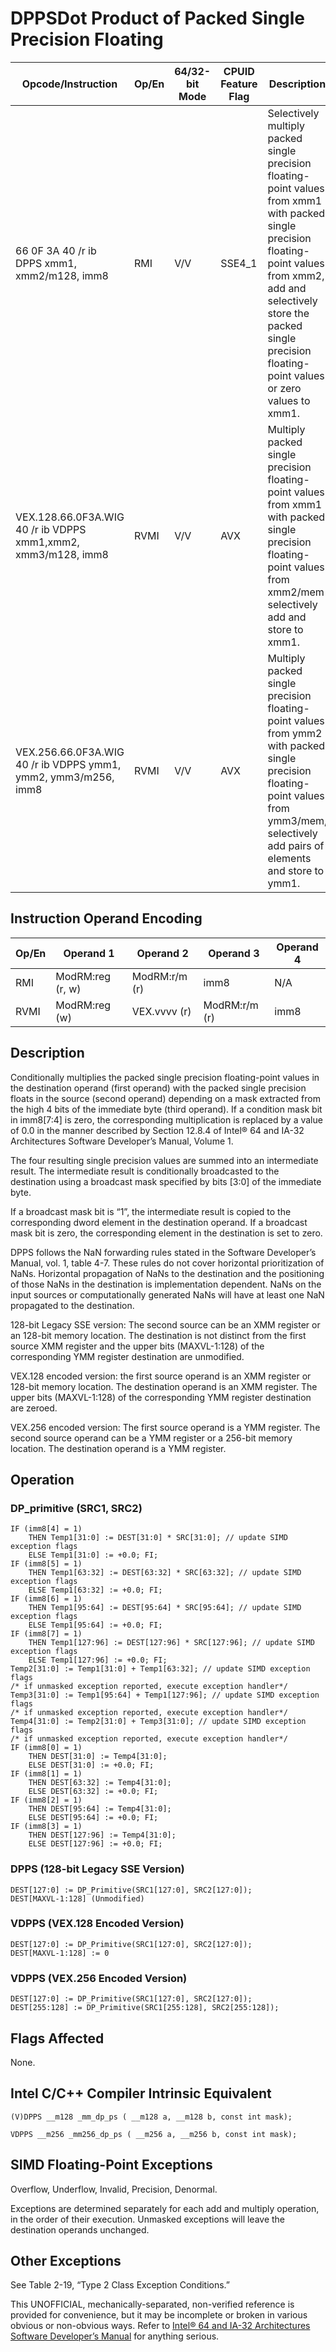 # DPPS**Dot Product of Packed Single Precision Floating**

| Opcode/Instruction                                             | Op/En | 64/32-bit Mode | CPUID Feature Flag | Description                                                                                                                                                                                                                                    |
| -------------------------------------------------------------- | ----- | -------------- | ------------------ | ---------------------------------------------------------------------------------------------------------------------------------------------------------------------------------------------------------------------------------------------- |
| 66 0F 3A 40 /r ib DPPS xmm1, xmm2/m128, imm8                   | RMI   | V/V            | SSE4_1             | Selectively multiply packed single precision floating-point values from xmm1 with packed single precision floating-point values from xmm2, add and selectively store the packed single precision floating-point values or zero values to xmm1. |
| VEX.128.66.0F3A.WIG 40 /r ib VDPPS xmm1,xmm2, xmm3/m128, imm8  | RVMI  | V/V            | AVX                | Multiply packed single precision floating-point values from xmm1 with packed single precision floating-point values from xmm2/mem selectively add and store to xmm1.                                                                           |
| VEX.256.66.0F3A.WIG 40 /r ib VDPPS ymm1, ymm2, ymm3/m256, imm8 | RVMI  | V/V            | AVX                | Multiply packed single precision floating-point values from ymm2 with packed single precision floating-point values from ymm3/mem, selectively add pairs of elements and store to ymm1.                                                        |

## Instruction Operand Encoding

| Op/En | Operand 1        | Operand 2     | Operand 3     | Operand 4 |
| ----- | ---------------- | ------------- | ------------- | --------- |
| RMI   | ModRM:reg (r, w) | ModRM:r/m (r) | imm8          | N/A       |
| RVMI  | ModRM:reg (w)    | VEX.vvvv (r)  | ModRM:r/m (r) | imm8      |

## Description

Conditionally multiplies the packed single precision floating-point values in the destination operand (first operand) with the packed single precision floats in the source (second operand) depending on a mask extracted from the high 4 bits of the immediate byte (third operand). If a condition mask bit in imm8[7:4] is zero, the corresponding multiplication is replaced by a value of 0.0 in the manner described by Section 12.8.4 of Intel® 64 and IA-32 Architectures Software Developer’s Manual, Volume 1.

The four resulting single precision values are summed into an intermediate result. The intermediate result is conditionally broadcasted to the destination using a broadcast mask specified by bits [3:0] of the immediate byte.

If a broadcast mask bit is “1”, the intermediate result is copied to the corresponding dword element in the destination operand. If a broadcast mask bit is zero, the corresponding element in the destination is set to zero.

DPPS follows the NaN forwarding rules stated in the Software Developer’s Manual, vol. 1, table 4-7. These rules do not cover horizontal prioritization of NaNs. Horizontal propagation of NaNs to the destination and the positioning of those NaNs in the destination is implementation dependent. NaNs on the input sources or computationally generated NaNs will have at least one NaN propagated to the destination.

128-bit Legacy SSE version: The second source can be an XMM register or an 128-bit memory location. The destination is not distinct from the first source XMM register and the upper bits (MAXVL-1:128) of the corresponding YMM register destination are unmodified.

VEX.128 encoded version: the first source operand is an XMM register or 128-bit memory location. The destination operand is an XMM register. The upper bits (MAXVL-1:128) of the corresponding YMM register destination are zeroed.

VEX.256 encoded version: The first source operand is a YMM register. The second source operand can be a YMM register or a 256-bit memory location. The destination operand is a YMM register.

## Operation

### DP_primitive (SRC1, SRC2)

```
IF (imm8[4] = 1)
    THEN Temp1[31:0] := DEST[31:0] * SRC[31:0]; // update SIMD exception flags
    ELSE Temp1[31:0] := +0.0; FI;
IF (imm8[5] = 1)
    THEN Temp1[63:32] := DEST[63:32] * SRC[63:32]; // update SIMD exception flags
    ELSE Temp1[63:32] := +0.0; FI;
IF (imm8[6] = 1)
    THEN Temp1[95:64] := DEST[95:64] * SRC[95:64]; // update SIMD exception flags
    ELSE Temp1[95:64] := +0.0; FI;
IF (imm8[7] = 1)
    THEN Temp1[127:96] := DEST[127:96] * SRC[127:96]; // update SIMD exception flags
    ELSE Temp1[127:96] := +0.0; FI;
Temp2[31:0] := Temp1[31:0] + Temp1[63:32]; // update SIMD exception flags
/* if unmasked exception reported, execute exception handler*/
Temp3[31:0] := Temp1[95:64] + Temp1[127:96]; // update SIMD exception flags
/* if unmasked exception reported, execute exception handler*/
Temp4[31:0] := Temp2[31:0] + Temp3[31:0]; // update SIMD exception flags
/* if unmasked exception reported, execute exception handler*/
IF (imm8[0] = 1)
    THEN DEST[31:0] := Temp4[31:0];
    ELSE DEST[31:0] := +0.0; FI;
IF (imm8[1] = 1)
    THEN DEST[63:32] := Temp4[31:0];
    ELSE DEST[63:32] := +0.0; FI;
IF (imm8[2] = 1)
    THEN DEST[95:64] := Temp4[31:0];
    ELSE DEST[95:64] := +0.0; FI;
IF (imm8[3] = 1)
    THEN DEST[127:96] := Temp4[31:0];
    ELSE DEST[127:96] := +0.0; FI;

```

### DPPS (128-bit Legacy SSE Version)

```
DEST[127:0] := DP_Primitive(SRC1[127:0], SRC2[127:0]);
DEST[MAXVL-1:128] (Unmodified)

```

### VDPPS (VEX.128 Encoded Version)

```
DEST[127:0] := DP_Primitive(SRC1[127:0], SRC2[127:0]);
DEST[MAXVL-1:128] := 0

```

### VDPPS (VEX.256 Encoded Version)

```
DEST[127:0] := DP_Primitive(SRC1[127:0], SRC2[127:0]);
DEST[255:128] := DP_Primitive(SRC1[255:128], SRC2[255:128]);

```

## Flags Affected

None.

## Intel C/C++ Compiler Intrinsic Equivalent

```
(V)DPPS __m128 _mm_dp_ps ( __m128 a, __m128 b, const int mask);

```

```
VDPPS __m256 _mm256_dp_ps ( __m256 a, __m256 b, const int mask);

```

## SIMD Floating-Point Exceptions

Overflow, Underflow, Invalid, Precision, Denormal.

Exceptions are determined separately for each add and multiply operation, in the order of their execution. Unmasked exceptions will leave the destination operands unchanged.

## Other Exceptions

See Table 2-19, “Type 2 Class Exception Conditions.”

This UNOFFICIAL, mechanically-separated, non-verified reference is provided for convenience, but it may be
incomplete or broken in various obvious or non-obvious
ways. Refer to [Intel® 64 and IA-32 Architectures Software Developer’s Manual](https://software.intel.com/en-us/download/intel-64-and-ia-32-architectures-sdm-combined-volumes-1-2a-2b-2c-2d-3a-3b-3c-3d-and-4) for anything serious.
